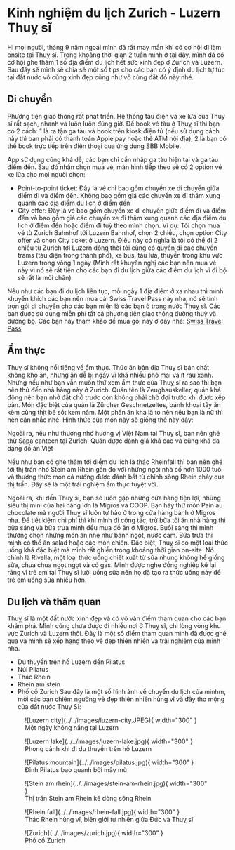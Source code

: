 # Kinh nghiệm du lịch Zurich - Luzern Thuỵ sĩ

Hi mọi người, tháng 9 năm ngoái mình đã rất may mắn khi có cơ hội đi làm onsite tại Thuỵ sĩ. Trong khoảng thời gian
2 tuần mình ở tại đây, mình đã có cơ hội ghé thăm 1 số địa điểm du lịch hết sức xinh đẹp ở Zurich và Luzern. Sau đây
sẽ mình sẽ chia sẻ một số tips cho các bạn có ý định du lịch tự túc tại đất nước vô cùng xinh đẹp cũng như vô cùng đắt
đỏ này nhé.

## Di chuyển

Phương tiện giao thông rất phát triển. Hệ thống tàu điện và xe lửa của Thuỵ sĩ rất sạch, nhanh và luôn luôn đúng giờ.
Để book vé tàu ở Thuỵ sĩ thì bạn có 2 cách: 1 là ra tận ga tàu và book trên kiosk điện tử (nếu sử dụng cách này thì
bạn phải có thanh toán Apple pay hoặc thẻ ATM nội địa), 2 là bạn có thể book trực tiếp trên điện thoại qua ứng dụng SBB Mobile.

App sử dụng cũng khá dễ, các bạn chỉ cần nhập ga tàu hiện tại và ga tàu điểm đến. Sau đó nhấn chọn mua vé, màn hình tiếp theo
sẽ có 2 option vé xe lửa cho mọi người chọn:

- Point-to-point ticket: Đây là vé chỉ bao gồm chuyến xe di chuyển giữa điểm đi và điểm đến. Không bao gồm giá các chuyến xe
  đi thăm xung quanh các địa điểm du lịch ở điểm đến
- City offer: Đây là vé bao gồm chuyến xe di chuyển giữa điểm đi và điểm đến và bao gồm giá các chuyến xe
  đi thăm xung quanh các địa điểm du lịch ở điểm đến hoặc điểm đi tuỳ theo mình chọn. Ví dụ: Tôi chọn mua vé từ Zurich Bahnhof tới Luzern Bahnhof, chọn 2 chiều, chọn option City offer và chọn City ticket ở Luzern. Điều này có nghĩa là tôi có thể đi 2 chiều từ Zurich tới Luzern đồng thời tôi cũng có quyền đi các chuyến trams (tàu điện trong thành phố), xe bus, tàu lửa, thuyền trong khu vực Luzern trong vòng 1 ngày (Mình rất khuyến nghị các bạn nên mua vé này vì nó sẽ rất tiện cho các bạn đi du lịch giữa các điểm du lịch vì đi bộ sẽ rất là mỏi chân)

Nếu như các bạn đi du lịch liên tục, mỗi ngày 1 địa điểm ở xa nhau thì mình khuyến khích các bạn nên mua cái Swiss Travel Pass này nha, nó sẽ tính trọn gói di chuyển cho các bạn miễn là các bạn ở trong nước Thuỵ sĩ. Các bạn được sử dụng miễn phí tất cả phương tiện giao thông đường thuỷ và đường bộ. Các bạn hãy tham khảo để mua gói này ở đây nhé: [Swiss Travel Pass](https://www.kkday.com/en/product/2524-swiss-travel-pass?cid=2636&ud1=English_VN&ud2=sw_2524&gclid=Cj0KCQjw1rqkBhCTARIsAAHz7K12Eqj_AQK_y4RAEzUXhwLoKoSSg3TnUxKIfM_ErMB8YnATxg6S_EAaAlq9EALw_wcB)

## Ẩm thực

Thuỵ sĩ không nổi tiếng về ẩm thực. Thức ăn bản địa Thuỵ sĩ bản chất không khó ăn, nhưng ăn dễ bị ngấy vì khá nhiều phô mai và ít rau xanh. Nhưng nếu như bạn vẫn muốn thử xem ẩm thực của Thuỵ sĩ ra sao thì bạn nên thử đến nhà hàng này ở Zurich.
Quán tên là Zeughauskeller, quán khá đông nên bạn nhớ đặt chỗ trước còn không phải chờ đợi trước khi được xếp bàn. Món đặc biệt của quán là Zürcher Geschnetzeltes, bánh khoai tây ăn kèm cùng thịt bê sốt kem nấm. Một phần ăn khá là to nên nếu bạn là nữ thì nên cân nhắc nhé. Hình thức của món này sẽ giống thế này đây:

Ngoài ra, nếu như thương nhớ hương vị Việt Nam tại Thuỵ sĩ, bạn nên ghé thử Sapa canteen tại Zurich. Quán được đánh giá khá cao và cũng khá đa dạng đồ ăn Việt

Nếu như bạn có ghé thăm tới điểm du lịch là thác Rheinfall thì bạn nên ghé tới thị trấn nhỏ Stein am Rhein gần đó với những ngôi nhà cổ hơn 1000 tuổi và thưởng thức món cá nướng được đánh bắt từ chính sông Rhein chảy qua thị trấn. Đây sẽ là một trải nghiệm ẩm thực tuyệt vời.

Ngoài ra, khi đến Thuỵ sĩ, bạn sẽ luôn gặp những cửa hàng tiện lợi, những siêu thị mini của hai hãng lớn là Migros và COOP. Bạn hãy thử món Pain au chocolate mà người Thuỵ sĩ luôn tự hào ở trong cửa hàng bánh ở Migros nha. Để tiết kiệm chi phí thì khi mình đi công tác, trừ bữa tối ăn nhà hàng thì bữa sáng và bữa trưa mình đều mua đồ ăn ở Migros. Buổi sáng thì mình thường chọn những món ăn nhẹ như bánh ngọt, nước cam. Bữa trưa thì mình có thể ăn salad hoặc các món chiên. Đặc biệt, Thuỵ sĩ có một loại thức uống khá đặc biệt mà mình rất ghiền trong khoảng thời gian on-site. Nó chính là Rivella, một loại thức uống chiết xuất từ sữa nhưng không hề giống sữa, chua chua ngọt ngọt và có gas. Mình được nghe đồng nghiệp kể lại rằng vì trẻ em tại Thuỵ sĩ lười uống sữa nên họ đã tạo ra thức uống này để trẻ em uống sữa nhiều hơn.

## Du lịch và thăm quan
 Thuỵ sĩ là một đất nước xinh đẹp và có vô vàn điểm tham quan cho các bạn khám phá. Mình cũng chưa được đi nhiều nơi ở Thuỵ sĩ, chỉ lòng vòng khu vực Zurich và Luzern thôi. Đây là một số điểm tham quan mình đã được ghé qua và mình sẽ xếp hạng theo vẻ đẹp thiên nhiên và trải nghiệm của mình nha.
 - Du thuyền trên hồ Luzern đến Pilatus
 - Núi Pilatus
 - Thác Rhein
 - Rhein am stein
 - Phố cổ Zurich
 Sau đây là một số hình ảnh về chuyến du lịch của mìnhm, mời các bạn chiêm ngưỡng vẻ đẹp thiên nhiên hùng vĩ và đầy thơ mộng của đất nước Thuỵ Sĩ:
 <figure markdown>
  ![Luzern city](../../images/luzern-city.JPEG){ width="300" }
  <figcaption>Một ngày không nắng tại Luzern</figcaption>
</figure>
<figure markdown>
  ![Luzern lake](../../images/luzern-lake.jpg){ width="300" }
  <figcaption>Phong cảnh khi đi du thuyền trên hồ Luzern</figcaption>
</figure>
<figure markdown>
  ![Pilatus mountain](../../images/pilatus.jpg){ width="300" }
  <figcaption>Đỉnh Pilatus bao quanh bởi mây mù</figcaption>
</figure>
<figure markdown>
  ![Stein am rhein](../../images/stein-am-rhein.jpg){ width="300" }
  <figcaption>Thị trấn Stein am Rhein kế dòng sông Rhein</figcaption>
</figure>
<figure markdown>
  ![Rhein fall](../../images/rhein-fall.jpg){ width="300" }
  <figcaption>Thác Rhein hùng vĩ, biên giới tự nhiên giữa Đức và Thuỵ sĩ</figcaption>
</figure>
<figure markdown>
  ![Zurich](../../images/zurich.jpg){ width="300" }
  <figcaption>Phố cổ Zurich</figcaption>
</figure>
